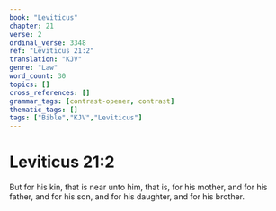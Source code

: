 ```yaml
---
book: "Leviticus"
chapter: 21
verse: 2
ordinal_verse: 3348
ref: "Leviticus 21:2"
translation: "KJV"
genre: "Law"
word_count: 30
topics: []
cross_references: []
grammar_tags: [contrast-opener, contrast]
thematic_tags: []
tags: ["Bible","KJV","Leviticus"]
---
```


# Leviticus 21:2

But for his kin, that is near unto him, that is, for his mother, and for his father, and for his son, and for his daughter, and for his brother.
